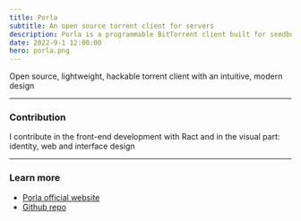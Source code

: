 ```yaml
---
title: Porla
subtitle: An open source torrent client for servers
description: Porla is a programmable BitTorrent client built for seedboxes and servers
date: 2022-9-1 12:00:00
hero: porla.png
---
```

<p class="lead">
Open source, lightweight, hackable torrent client with an intuitive, modern design
</p>

---

### Contribution
I contribute in the front-end development with Ract and in the visual part: identity, web and interface design

---

### Learn more
- [Porla official website](https://porla.org)
- [Github repo](https://github.com/porla/porla)